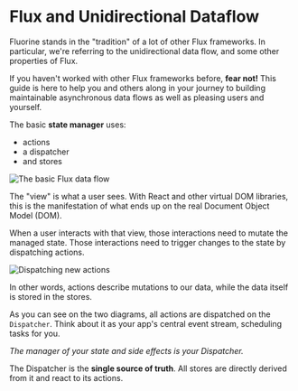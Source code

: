# Flux and Unidirectional Dataflow

Fluorine stands in the "tradition" of a lot of other Flux frameworks. In particular,
we're referring to the unidirectional data flow, and some other properties of Flux.

If you haven't worked with other Flux frameworks before, **fear not!** This
guide is here to help you and others along in your journey to building maintainable
asynchronous data flows as well as pleasing users and yourself.

The basic **state manager** uses:

- actions
- a dispatcher
- and stores

![The basic Flux data flow][flux-simple-diagram]

The "view" is what a user sees. With React and other virtual DOM libraries, this
is the manifestation of what ends up on the real Document Object Model (DOM).

When a user interacts with that view, those interactions need to mutate the
managed state. Those interactions need to trigger changes to the state by
dispatching actions.

![Dispatching new actions][flux-dispatch-diagram]

In other words, actions describe mutations to our data, while the data itself
is stored in the stores.

As you can see on the two diagrams, all actions are dispatched
on the `Dispatcher`. Think about it as your app's central event stream, scheduling
tasks for you.

*The manager of your state and side effects is your Dispatcher.*

The Dispatcher is the **single source of truth**. All stores are directly
derived from it and react to its actions.

[flux-simple-diagram]: ../img/flux-simple-diagram.jpg
[flux-dispatch-diagram]: ../img/flux-dispatch-diagram.jpg

